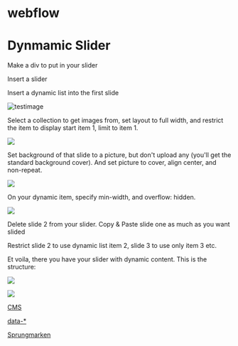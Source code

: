 # webflow

# Dynmamic Slider

Make a div to put in your slider

Insert a slider

Insert a dynamic list into the first slide

![testimage](https://static.notion-static.com/5d8d9dabb9b54c88bb7e735c84706ef7/Untitled)

Select a collection to get images from, set layout to full width, and restrict the item to display start item 1, limit to item 1.

![](https://static.notion-static.com/d8fb97d1791d4ca5b9d72714abdef7fb/Untitled)

Set background of that slide to a picture, but don't upload any (you'll get the standard background cover). And set picture to cover, align center, and non-repeat.

![](https://static.notion-static.com/82ee284511234947a65969aaaa771072/Untitled)

On your dynamic item, specify min-width, and overflow: hidden.

![](https://static.notion-static.com/7febf078e74c4489b814b6d0a30514b2/Untitled)

Delete slide 2 from your slider. Copy & Paste slide one as much as you want slided

Restrict slide 2 to use dynamic list item 2, slide 3 to use only item 3 etc.

Et voila, there you have your slider with dynamic content. This is the structure:

![](https://static.notion-static.com/6b3824a7ca2a4669a25a57732749d718/Untitled)

![](https://static.notion-static.com/db14a98db750472ea38f715f5a6ab84a/Untitled)

[CMS](https://www.notion.so/3c759f19-336e-46fe-9a35-6338c64a66ea)

[data-*](https://www.notion.so/dc1f4175-c77f-47ce-8f32-c30fa4aaf693)

[Sprungmarken](https://www.notion.so/4c579415-9612-475a-936d-5d23053cd32c)
